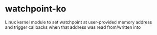 # watchpoint-ko
Linux kernel module to set watchpoint at user-provided memory address and trigger callbacks when that address  was read from/written into
